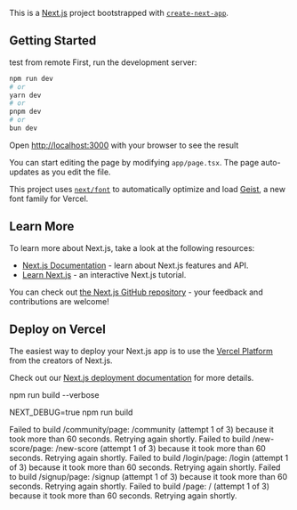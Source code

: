 This is a [Next.js](https://nextjs.org) project bootstrapped with [`create-next-app`](https://nextjs.org/docs/app/api-reference/cli/create-next-app).

## Getting Started
test from remote
First, run the development server:

```bash
npm run dev
# or
yarn dev
# or
pnpm dev
# or
bun dev
```






Open [http://localhost:3000](http://localhost:3000) with your browser to see the result

You can start editing the page by modifying `app/page.tsx`. The page auto-updates as you edit the file.

This project uses [`next/font`](https://nextjs.org/docs/app/building-your-application/optimizing/fonts) to automatically optimize and load [Geist](https://vercel.com/font), a new font family for Vercel.

## Learn More

To learn more about Next.js, take a look at the following resources:

- [Next.js Documentation](https://nextjs.org/docs) - learn about Next.js features and API.
- [Learn Next.js](https://nextjs.org/learn) - an interactive Next.js tutorial.

You can check out [the Next.js GitHub repository](https://github.com/vercel/next.js) - your feedback and contributions are welcome!

## Deploy on Vercel

The easiest way to deploy your Next.js app is to use the [Vercel Platform](https://vercel.com/new?utm_medium=default-template&filter=next.js&utm_source=create-next-app&utm_campaign=create-next-app-readme) from the creators of Next.js.

Check out our [Next.js deployment documentation](https://nextjs.org/docs/app/building-your-application/deploying) for more details.


npm run build --verbose

NEXT_DEBUG=true npm run build


Failed to build /community/page: /community (attempt 1 of 3) because it took more than 60 seconds. Retrying again shortly.
Failed to build /new-score/page: /new-score (attempt 1 of 3) because it took more than 60 seconds. Retrying again shortly.
Failed to build /login/page: /login (attempt 1 of 3) because it took more than 60 seconds. Retrying again shortly.
Failed to build /signup/page: /signup (attempt 1 of 3) because it took more than 60 seconds. Retrying again shortly.
Failed to build /page: / (attempt 1 of 3) because it took more than 60 seconds. Retrying again shortly.


<!-- Score Image Path
scores/${user.uid}/${scoreId}.png -->